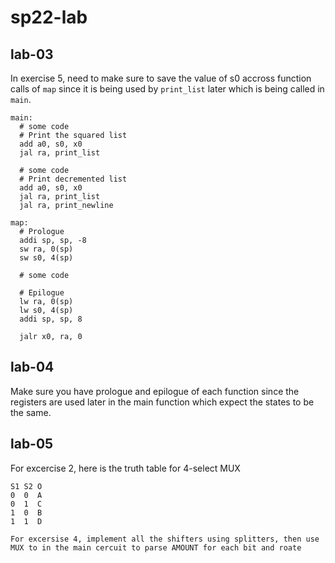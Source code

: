 # sp22-lab

## lab-03

In exercise 5, need to make sure to save the value of s0 accross function calls of ```map``` since it is being used by ```print_list``` later which is being called in ```main```.
```
main:
  # some code
  # Print the squared list
  add a0, s0, x0
  jal ra, print_list
  
  # some code 
  # Print decremented list
  add a0, s0, x0
  jal ra, print_list
  jal ra, print_newline
  
map:
  # Prologue
  addi sp, sp, -8
  sw ra, 0(sp)
  sw s0, 4(sp)
  
  # some code
  
  # Epilogue
  lw ra, 0(sp)
  lw s0, 4(sp)
  addi sp, sp, 8
  
  jalr x0, ra, 0
```

## lab-04
Make sure you have prologue and epilogue of each function since the registers are used later in the main function which expect the states to be the same.

## lab-05
For excercise 2, here is the truth table for 4-select MUX
```
S1 S2 O
0  0  A    
0  1  C
1  0  B
1  1  D

For excersise 4, implement all the shifters using splitters, then use MUX to in the main cercuit to parse AMOUNT for each bit and roate
```
